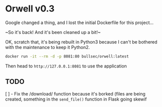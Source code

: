 # Orwell v0.3

Google changed a thing, and I lost the initial Dockerfile for this project...

~So it's back! And it's been cleaned up a bit!~

OK, scratch that, it's being rebuilt in Python3 because I can't be bothered with the maintenance to keep it Python2.

```bash
docker run -it --rm -d -p 8081:80 bullsec/orwell:latest
```

Then head to `http://127.0.0.1:8081` to use the application

## TODO

[ ] - Fix the /download/ function because it's borked (files are being created, something in the `send_file()` function in Flask going skewif
